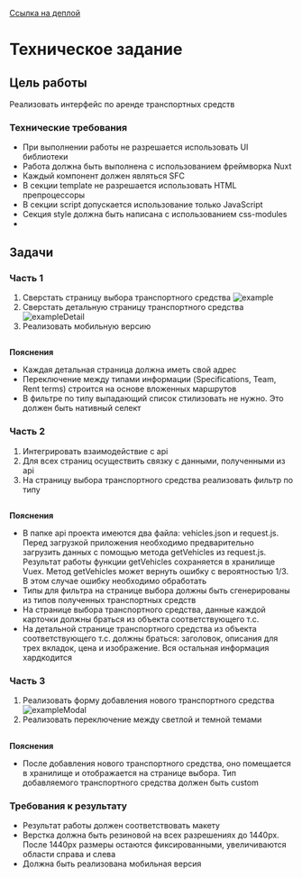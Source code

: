 [Ссылка на деплой](https://radonevsky.github.io/rent-vehicles/)

# Техническое задание

## Цель работы
Реализовать интерфейс по аренде транспортных средств

### Технические требования
- При выполнении работы не разрешается использовать UI библиотеки
- Работа должна быть выполнена с использованием фреймворка Nuxt
- Каждый компонент должен являться SFC
- В секции template не разрешается использовать HTML препроцессоры
- В секции script допускается использование только JavaScript
- Секция style должна быть написана с использованием css-modules
- 
## Задачи

### Часть 1
1. Сверстать страницу выбора транспортного средства
![example](https://www.notion.so/image/https%3A%2F%2Fs3-us-west-2.amazonaws.com%2Fsecure.notion-static.com%2F7a5f174e-f48c-4971-bbc8-4fed883c5edf%2FUntitled.png?table=block&id=544da71c-4f22-452a-8630-29dd2ea53abc&spaceId=6503bd3d-21ef-4511-a433-b7c9b86c76dd&width=1920&userId=&cache=v2)
2. Сверстать детальную страницу транспортного средства
![exampleDetail](https://www.notion.so/image/https%3A%2F%2Fs3-us-west-2.amazonaws.com%2Fsecure.notion-static.com%2F6fd04f01-5828-4873-883b-b3e7b815ec9b%2FUntitled.png?table=block&id=8d70352b-5552-4136-af37-6644f5f8b2bb&spaceId=6503bd3d-21ef-4511-a433-b7c9b86c76dd&width=1920&userId=&cache=v2)
3. Реализовать мобильную версию
##
**Пояснения**
- Каждая детальная страница должна иметь свой адрес
- Переключение между типами информации (Specifications, Team, Rent terms) строится на основе вложенных маршрутов
- В фильтре по типу выпадающий список стилизовать не нужно. Это должен быть нативный селект

### Часть 2
1. Интегрировать взаимодействие с api
2. Для всех страниц осуществить связку с данными, полученными из api
3. На страницу выбора транспортного средства реализовать фильтр по типу
##
**Пояснения**
- В папке api проекта имеются два файла: vehicles.json и request.js. Перед загрузкой приложения необходимо предварительно загрузить данных с помощью метода getVehicles из request.js. Результат работы функции getVehicles сохраняется в хранилище Vuex. Метод getVehicles может вернуть ошибку с вероятностью 1/3. В этом случае ошибку необходимо обработать
- Типы для фильтра на странице выбора должны быть сгенерированы из типов полученных транспортных средств
- На странице выбора транспортного средства, данные каждой карточки должны браться из объекта соответствующего т.с.
- На детальной странице транспортного средства из объекта соответствующего т.с. должны браться: заголовок, описания для трех вкладок, цена и изображение. Вся остальная информация хардкодится

### Часть 3
1. Реализовать форму добавления нового транспортного средства
![exampleModal](https://www.notion.so/image/https%3A%2F%2Fs3-us-west-2.amazonaws.com%2Fsecure.notion-static.com%2Fc3e1b8c2-5bc6-4879-884a-e56fdc88a80c%2FUntitled.png?table=block&id=f2937326-133f-4e75-b9e2-13afc2fb77b2&spaceId=6503bd3d-21ef-4511-a433-b7c9b86c76dd&width=1920&userId=&cache=v2)
2. Реализовать переключение между светлой и темной темами
##
**Пояснения**
- После добавления нового транспортного средства, оно помещается в хранилище и отображается на странице выбора. Тип добавляемого транспортного средства должен быть custom

### Требования к результату
- Результат работы должен соответствовать макету
- Верстка должна быть резиновой на всех разрешениях до 1440px. После 1440px размеры остаются фиксированными, увеличиваются области справа и слева
- Должна быть реализована мобильная версия
